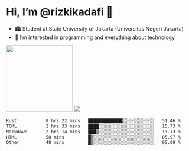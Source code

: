 # Hi, I’m @rizkikadafi 👋
- 🏙 Student at State University of Jakarta (Universitas Negeri Jakarta)
- 👀 I’m interested in programming and everything about technology
<img height="180em" src="https://github-readme-stats.vercel.app/api?username=rizkikadafi&show_icons=true&hide_border=true&&count_private=true&include_all_commits=true" />
<img src="https://github-readme-stats.vercel.app/api/top-langs/?username=rizkikadafi&show_icons=true&hide_border=true&&count_private=true&include_all_commits=true" />

<!--START_SECTION:waka-->

```txt
Rust           8 hrs 22 mins   █████████████░░░░░░░░░░░░   51.46 %
TOML           2 hrs 33 mins   ████░░░░░░░░░░░░░░░░░░░░░   15.73 %
Markdown       2 hrs 14 mins   ███▒░░░░░░░░░░░░░░░░░░░░░   13.73 %
HTML           58 mins         █▒░░░░░░░░░░░░░░░░░░░░░░░   05.97 %
Other          48 mins         █▒░░░░░░░░░░░░░░░░░░░░░░░   05.00 %
```

<!--END_SECTION:waka-->

<!---
rizkikadafi/rizkikadafi is a ✨ special ✨ repository because its `README.md` (this file) appears on your GitHub profile.
You can click the Preview link to take a look at your changes.
--->
